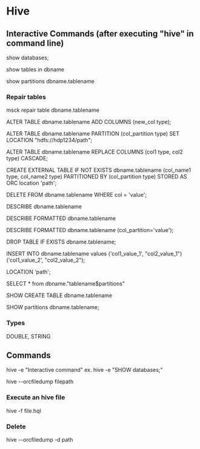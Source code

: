 # Hive

## Interactive Commands (after executing "hive" in command line)

show databases;

show tables in dbname

show partitions dbname.tablename

### Repair tables

msck repair table dbname.tablename

ALTER TABLE dbname.tablename ADD COLUMNS (new_col type);

ALTER TABLE dbname.tablename PARTITION (col_partition type) SET LOCATION "hdfs://hdp1234/path";

ALTER TABLE dbname.tablename REPLACE COLUMNS (col1 type, col2 type) CASCADE;

CREATE EXTERNAL TABLE IF NOT EXISTS dbname.tablename (col_name1 type, col_name2 type) PARTITIONED BY (col_partition type) STORED AS ORC location 'path';

DELETE FROM dbname.tablename WHERE col = 'value';

DESCRIBE dbname.tablename

DESCRIBE FORMATTED dbname.tablename

DESCRIBE FORMATTED dbname.tablename (col_partition='value');

DROP TABLE IF EXISTS dbname.tablename;

INSERT INTO dbname.tablename values ('col1_value_1', "col2_value_1")('col1_value_2', "col2_value_2");

LOCATION 'path';

SELECT * from dbname."tablename$partitions"

SHOW CREATE TABLE dbname.tablename

SHOW partitions dbname.tablename;

### Types

DOUBLE, STRING

## Commands

hive -e "Interactive command" ex. hive -e "SHOW databases;"

hive --orcfiledump filepath

### Execute an hive file

hive -f file.hql

### Delete

hive --orcfiledump -d path

